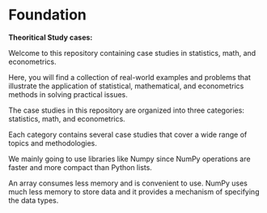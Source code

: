 # Foundation

**Theoritical Study cases:**

Welcome to this repository containing case studies in statistics, math, and econometrics. 

Here, you will find a collection of real-world examples and problems that illustrate the application of statistical, mathematical, and econometrics methods in solving practical issues.

The case studies in this repository are organized into three categories: statistics, math, and econometrics. 

Each category contains several case studies that cover a wide range of topics and methodologies.

We mainly going to use libraries like Numpy since NumPy operations are faster and more compact than Python lists. 

An array consumes less memory and is convenient to use. NumPy uses much less memory to store data and it provides a mechanism of specifying the data types.
